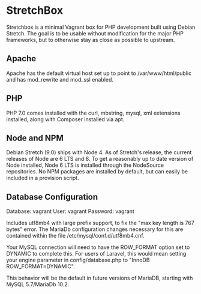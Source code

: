 # StretchBox

Stretchbox is a minimal Vagrant box for PHP development built using Debian
Stretch. The goal is to be usable without modification for the major PHP
frameworks, but to otherwise stay as close as possible to upstream.

## Apache

Apache has the default virtual host set up to point to /var/www/html/public and
has mod_rewrite and mod_ssl enabled.

## PHP

PHP 7.0 comes installed with the curl, mbstring, mysql, xml extensions installed,
along with Composer installed via apt.

## Node and NPM

Debian Stretch (9.0) ships with Node 4. As of Stretch's release, the current
releases of Node are 6 LTS and 8. To get a reasonably up to date version of Node
installed, Node 6 LTS is installed through the NodeSource repositories.  No NPM
packages are installed by default, but can easily be included in a provision script. 

## Database Configuration

Database: vagrant
User: vagrant
Password: vagrant

Includes utf8mb4 with large prefix support, to fix the "max key length is 767
bytes" error. The MariaDb configuration changes necessary for this are
contained within the file /etc/mysql/conf.d/utf8mb4.cnf.

Your MySQL connection will need to have the ROW_FORMAT option set to DYNAMIC to
complete this. For users of Laravel, this would mean setting your engine parameter
in config/database.php to "InnoDB ROW_FORMAT=DYNAMIC".

This behavior will be the default in future versions of MariaDB, starting with
MySQL 5.7/MariaDb 10.2.



